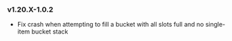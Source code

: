 ### v1.20.X-1.0.2
* Fix crash when attempting to fill a bucket with all slots full and no single-item bucket stack

